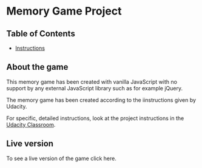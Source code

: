# Memory Game Project

## Table of Contents

* [Instructions](#instructions)


## About the game

This memory game has been created with vanilla JavaScript with no support by any external JavaScript library such as for example jQuery.

The memory game has been created according to the iinstructions given by Udacity.

For specific, detailed instructions, look at the project instructions in the [Udacity Classroom](https://classroom.udacity.com/me).

## Live version

To see a live version of the game click here.

